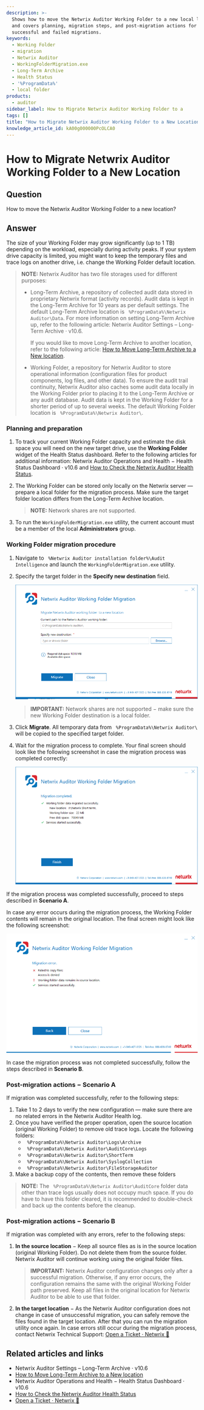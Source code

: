 ```yaml
---
description: >-
  Shows how to move the Netwrix Auditor Working Folder to a new local location
  and covers planning, migration steps, and post-migration actions for
  successful and failed migrations.
keywords:
  - Working Folder
  - migration
  - Netwrix Auditor
  - WorkingFolderMigration.exe
  - Long-Term Archive
  - Health Status
  - '%ProgramData%'
  - local folder
products:
  - auditor
sidebar_label: How to Migrate Netwrix Auditor Working Folder to a
tags: []
title: "How to Migrate Netwrix Auditor Working Folder to a New Location"
knowledge_article_id: kA00g000000PcOLCA0
---
```


# How to Migrate Netwrix Auditor Working Folder to a New Location

## Question

How to move the Netwrix Auditor Working Folder to a new location?

## Answer

The size of your Working Folder may grow significantly (up to 1 TB) depending on the workload, especially during activity peaks. If your system drive capacity is limited, you might want to keep the temporary files and trace logs on another drive, i.e. change the Working Folder default location.

> **NOTE:** Netwrix Auditor has two file storages used for different purposes:
>
> - Long-Term Archive, a repository of collected audit data stored in proprietary Netwrix format (activity records). Audit data is kept in the Long-Term Archive for 10 years as per default settings. The default Long-Term Archive location is ` %ProgramData%\Netwrix Auditor\Data`. For more information on setting Long-Term Archive up, refer to the following article: Netwrix Auditor Settings – Long-Term Archive · v10.6.
>
>   If you would like to move Long-Term Archive to another location, refer to the following article: [How to Move Long-Term Archive to a New location](https://docs.netwrix.com/docs/kb/auditor/how-to-move-long-term-archive-to-a-new-location).
>
> - Working Folder, a repository for Netwrix Auditor to store operational information (configuration files for product components, log files, and other data). To ensure the audit trail continuity, Netwrix Auditor also caches some audit data locally in the Working Folder prior to placing it to the Long-Term Archive or any audit database. Audit data is kept in the Working Folder for a shorter period of up to several weeks. The default Working Folder location is ` %ProgramData%\Netwrix Auditor\`.

### Planning and preparation

1. To track your current Working Folder capacity and estimate the disk space you will need on the new target drive, use the **Working Folder** widget of the Health Status dashboard. Refer to the following articles for additional information: Netwrix Auditor Operations and Health − Health Status Dashboard · v10.6 and [How to Check the Netwrix Auditor Health Status](https://docs.netwrix.com/docs/kb/auditor/how-to-check-the-netwrix-auditor-health-status.md).
2. The Working Folder can be stored only locally on the Netwrix server — prepare a local folder for the migration process. Make sure the target folder location differs from the Long-Term Archive location.

   > **NOTE:** Network shares are not supported.
3. To run the `WorkingFolderMigration.exe` utility, the current account must be a member of the local **Administrators** group.

### Working Folder migration procedure

1. Navigate to ` %Netwrix Auditor installation folder%\Audit Intelligence` and launch the `WorkingFolderMigration.exe` utility.
2. Specify the target folder in the **Specify new destination** field.

   ![User-added image](images/ka0Qk0000002slt_0EM0g000002BkO9.png)

   > **IMPORTANT:** Network shares are not supported − make sure the new Working Folder destination is a local folder.
3. Click **Migrate**. All temporary data from ` %ProgramData%\Netwrix Auditor\` will be copied to the specified target folder.
4. Wait for the migration process to complete. Your final screen should look like the following screenshot in case the migration process was completed correctly:

   ![wf_migration.png](images/ka0Qk0000002slt_0EM4u000007chgj.png)

If the migration process was completed successfully, proceed to steps described in **Scenario A**.

In case any error occurs during the migration process, the Working Folder contents will remain in the original location. The final screen might look like the following screenshot:

![User-added image](images/ka0Qk0000002slt_0EM0g000002BkNM.png)

In case the migration process was not completed successfully, follow the steps described in **Scenario B**.

### Post-migration actions − Scenario A

If migration was completed successfully, refer to the following steps:

1. Take 1 to 2 days to verify the new configuration — make sure there are no related errors in the Netwrix Auditor Health log.
2. Once you have verified the proper operation, open the source location (original Working Folder) to remove old trace logs. Locate the following folders:
   - ` %ProgramData%\Netwrix Auditor\Logs\Archive`
   - ` %ProgramData%\Netwrix Auditor\AuditCore\Logs`
   - ` %ProgramData%\Netwrix Auditor\ShortTerm`
   - ` %ProgramData%\Netwrix Auditor\SyslogCollection`
   - ` %ProgramData%\Netwrix Auditor\FileStorageAuditor`
3. Make a backup copy of the contents, then remove these folders

> **NOTE:** The ` %ProgramData%\Netwrix Auditor\AuditCore` folder data other than trace logs usually does not occupy much space. If you do have to have this folder cleared, it is recommended to double-check and back up the contents before the cleanup.

### Post-migration actions − Scenario B

If migration was completed with any errors, refer to the following steps:

1. **In the source location** − Keep all source files as is in the source location (original Working Folder). Do not delete them from the source folder. Netwrix Auditor will continue working using the original folder files.

   > **IMPORTANT:** Netwrix Auditor configuration changes only after a successful migration. Otherwise, if any error occurs, the configuration remains the same with the original Working Folder path preserved. Keep all files in the original location for Netwrix Auditor to be able to use that folder.
2. **In the target location** − As the Netwrix Auditor configuration does not change in case of unsuccessful migration, you can safely remove the files found in the target location. After that you can run the migration utility once again. In case errors still occur during the migration process, contact Netwrix Technical Support: [Open a Ticket · Netwrix 🧭](https://www.netwrix.com/tickets.html#/open-a-ticket)

## Related articles and links

- Netwrix Auditor Settings – Long-Term Archive · v10.6
- [How to Move Long-Term Archive to a New location](https://docs.netwrix.com/docs/kb/auditor/how-to-move-long-term-archive-to-a-new-location)
- Netwrix Auditor Operations and Health − Health Status Dashboard · v10.6
- [How to Check the Netwrix Auditor Health Status](https://docs.netwrix.com/docs/kb/auditor/how-to-check-the-netwrix-auditor-health-status.md)
- [Open a Ticket · Netwrix 🧭](https://www.netwrix.com/tickets.html#/open-a-ticket)
